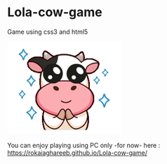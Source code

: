 # Lola-cow-game
Game using css3 and html5

![](./assets/images/12398813-removebg-preview.png)

You can enjoy playing using PC only -for now- here : https://rokaiaghareeb.github.io/Lola-cow-game/ 
